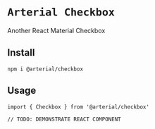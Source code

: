 # `Arterial Checkbox`

Another React Material Checkbox

## Install

```
npm i @arterial/checkbox
```

## Usage

```
import { Checkbox } from '@arterial/checkbox'

// TODO: DEMONSTRATE REACT COMPONENT
```
